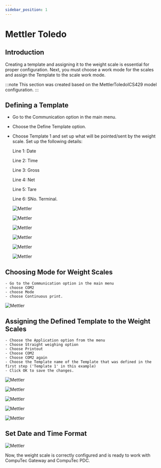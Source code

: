 ```yaml
---
sidebar_position: 1
---
```


# Mettler Toledo

## Introduction

Creating a template and assigning it to the weight scale is essential for proper configuration. Next, you must choose a work mode for the scales and assign the Template to the scale work mode.

:::note
    This section was created based on the MettlerToledoICS429 model configuration.
:::

## Defining a Template

- Go to the Communication option in the main menu.
- Choose the Define Template option.
- Choose Template 1 and set up what will be pointed/sent by the weight scale. Set up the following details:

  Line 1: Date

  Line 2: Time

  Line 3: Gross

  Line 4: Net

  Line 5: Tare

  Line 6: SNo. Terminal.

  ![Mettler](./media/mettler-toledo/mettler-01.webp)

  ![Mettler](./media/mettler-toledo/mettler-02.webp)

  ![Mettler](./media/mettler-toledo/mettler-03.webp)

  ![Mettler](./media/mettler-toledo/mettler-04.webp)

  ![Mettler](./media/mettler-toledo/mettler-05.webp)

  ![Mettler](./media/mettler-toledo/mettler-06.webp)

## Choosing Mode for Weight Scales

    - Go to the Communication option in the main menu
    - choose COM2
    - choose Mode
    - choose Continuous print.

![Mettler](./media/mettler-toledo/mettler-07.webp)

## Assigning the Defined Template to the Weight Scales

    - Choose the Application option from the menu
    - Choose Straight weighing option
    - Choose Printout
    - Choose COM2
    - Choose COM2 again
    - Choose the Template name of the Template that was defined in the first step ('Template 1' in this example)
    - Click OK to save the changes.

![Mettler](./media/mettler-toledo/mettler-08.webp)

![Mettler](./media/mettler-toledo/mettler-09.webp)

![Mettler](./media/mettler-toledo/mettler-10.webp)

![Mettler](./media/mettler-toledo/mettler-11.webp)

![Mettler](./media/mettler-toledo/mettler-12.webp)

## Set Date and Time Format

![Mettler](./media/mettler-toledo/mettler-final.webp)

Now, the weight scale is correctly configured and is ready to work with CompuTec Gateway and CompuTec PDC.
